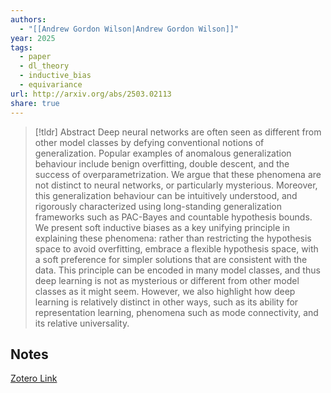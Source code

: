 ```yaml
---
authors:
  - "[[Andrew Gordon Wilson|Andrew Gordon Wilson]]"
year: 2025
tags:
  - paper
  - dl_theory
  - inductive_bias
  - equivariance
url: http://arxiv.org/abs/2503.02113
share: true
---
```



> [!tldr] Abstract
> Deep neural networks are often seen as different from other model classes by defying conventional notions of generalization. Popular examples of anomalous generalization behaviour include benign overfitting, double descent, and the success of overparametrization. We argue that these phenomena are not distinct to neural networks, or particularly mysterious. Moreover, this generalization behaviour can be intuitively understood, and rigorously characterized using long-standing generalization frameworks such as PAC-Bayes and countable hypothesis bounds. We present soft inductive biases as a key unifying principle in explaining these phenomena: rather than restricting the hypothesis space to avoid overfitting, embrace a flexible hypothesis space, with a soft preference for simpler solutions that are consistent with the data. This principle can be encoded in many model classes, and thus deep learning is not as mysterious or different from other model classes as it might seem. However, we also highlight how deep learning is relatively distinct in other ways, such as its ability for representation learning, phenomena such as mode connectivity, and its relative universality.



## Notes

[Zotero Link](zotero://select/library/items/S2NNGB95)


